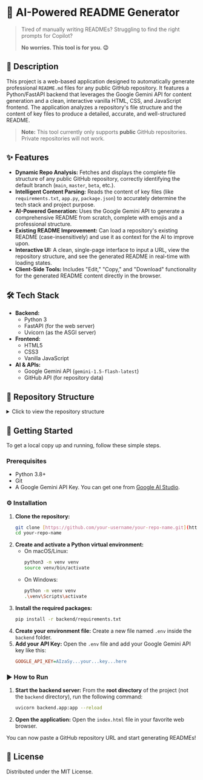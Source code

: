 # 📛 AI-Powered README Generator

> Tired of manually writing READMEs? Struggling to find the right prompts for Copilot?
>
> **No worries. This tool is for you. 😉**

## 📜 Description

This project is a web-based application designed to automatically generate professional `README.md` files for any public GitHub repository. It features a Python/FastAPI backend that leverages the Google Gemini API for content generation and a clean, interactive vanilla HTML, CSS, and JavaScript frontend. The application analyzes a repository's file structure and the content of key files to produce a detailed, accurate, and well-structured README.

> **Note:** This tool currently only supports **public** GitHub repositories. Private repositories will not work.

## ✨ Features

* **Dynamic Repo Analysis:** Fetches and displays the complete file structure of any public GitHub repository, correctly identifying the default branch (`main`, `master`, `beta`, etc.).
* **Intelligent Content Parsing:** Reads the content of key files (like `requirements.txt`, `app.py`, `package.json`) to accurately determine the tech stack and project purpose.
* **AI-Powered Generation:** Uses the Google Gemini API to generate a comprehensive README from scratch, complete with emojis and a professional structure.
* **Existing README Improvement:** Can load a repository's existing README (case-insensitively) and use it as context for the AI to improve upon.
* **Interactive UI:** A clean, single-page interface to input a URL, view the repository structure, and see the generated README in real-time with loading states.
* **Client-Side Tools:** Includes "Edit," "Copy," and "Download" functionality for the generated README content directly in the browser.

## 🛠️ Tech Stack

* **Backend:**
    * Python 3
    * FastAPI (for the web server)
    * Uvicorn (as the ASGI server)
* **Frontend:**
    * HTML5
    * CSS3
    * Vanilla JavaScript
* **AI & APIs:**
    * Google Gemini API (`gemini-1.5-flash-latest`)
    * GitHub API (for repository data)

## 📂 Repository Structure

<details>

<summary>Click to view the repository structure</summary>
   
```
.
├── .gitignore
├── backend/
│   ├── .env
│   ├── pycache/
│   ├── app.py
│   └── requirements.txt
├── index.html
├── script.js
├── styles.css
└── venv/
```

</details>

## 🚀 Getting Started

To get a local copy up and running, follow these simple steps.

### Prerequisites

* Python 3.8+
* Git
* A Google Gemini API Key. You can get one from [Google AI Studio](https://aistudio.google.com/).

### ⚙️ Installation

1.  **Clone the repository:**
    ```bash
    git clone [https://github.com/your-username/your-repo-name.git](https://github.com/your-username/your-repo-name.git)
    cd your-repo-name
    ```
2.  **Create and activate a Python virtual environment:**
    * On macOS/Linux:
        ```bash
        python3 -m venv venv
        source venv/bin/activate
        ```
    * On Windows:
        ```bash
        python -m venv venv
        .\venv\Scripts\activate
        ```
3.  **Install the required packages:**
    ```bash
    pip install -r backend/requirements.txt
    ```
4.  **Create your environment file:**
    Create a new file named `.env` inside the `backend` folder.
5.  **Add your API Key:**
    Open the `.env` file and add your Google Gemini API key like this:
    ```ini
    GOOGLE_API_KEY=AIzaSy...your...key...here
    ```

### ▶️ How to Run

1.  **Start the backend server:**
    From the **root directory** of the project (not the `backend` directory), run the following command:
    ```bash
    uvicorn backend.app:app --reload
    ```
2.  **Open the application:**
    Open the `index.html` file in your favorite web browser.

You can now paste a GitHub repository URL and start generating READMEs!

## 📄 License

Distributed under the MIT License.
